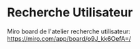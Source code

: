# Recherche Utilisateur

Miro board de l'atelier recherche utilisateur: 
https://miro.com/app/board/o9J_kk6OefA=/